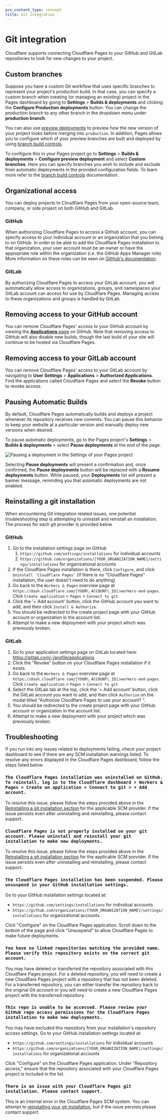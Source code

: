 ```yaml
---
pcx_content_type: concept
title: Git integration
---
```


# Git integration

Cloudflare supports connecting Cloudflare Pages to your GitHub and GitLab repositories to look for new changes to your project.

## Custom branches

Suppose you have a custom Git workflow that uses specific branches to represent your project's production build. In that case, you can specify a custom branch when creating (or managing an existing) project in the Pages dashboard by going to  **Settings** > **Builds & deployments** and clicking the **Configure Production deployments** button. You can change the production branch to any other branch in the dropdown menu under **production branch**.

You can also use [preview deployments](/pages/platform/preview-deployments/) to preview how the new version of your project looks before merging into `production`. In addition, Pages allows you to configure which of your preview branches are built and deployed by using [branch build controls](/pages/platform/branch-build-controls/).

To configure this in your Pages project go to **Settings** > **Builds & deployments** > **Configure preview deployment** and select **Custom branches**. Here you can specify branches you wish to include and exclude from automatic deployments in the provided configuration fields. To learn more refer to the [branch build controls](/pages/platform/branch-build-controls/) documentation.


## Organizational access

You can deploy projects to Cloudflare Pages from your open-source team, company, or side project on both GitHub and GitLab.

### GitHub

When authorizing Cloudflare Pages to access a GitHub account, you can specify access to your individual account or an organization that you belong to on GitHub. In order to be able to add the Cloudflare Pages installation to that organization, your user account must be an owner or have the appropriate role within the organization (i.e. the GitHub Apps Manager role). More information on these roles can be seen on [GitHub's documentation](https://docs.github.com/en/organizations/managing-peoples-access-to-your-organization-with-roles/roles-in-an-organization#github-app-managers).

### GitLab

By authorizing Cloudflare Pages to access your GitLab account, you will automatically allow access to organizations, groups, and namespaces your GitLab account can access for use by Cloudflare Pages. Managing access to these organizations and groups is handled by GitLab.

## Removing access to your GitHub account

You can remove Cloudflare Pages' access to your GitHub account by viewing the [**Applications** page](https://github.com/settings/installations) on GitHub. Note that removing access to GitHub will also disable new builds, though the last build of your site will continue to be hosted via Cloudflare Pages.

## Removing access to your GitLab account

You can remove Cloudflare Pages' access to your GitLab account by navigating to **User Settings** > **Applications** > **Authorized Applications**. Find the applications called Cloudflare Pages and select the **Revoke** button to revoke access.

## Pausing Automatic Builds

By default, Cloudflare Pages automatically builds and deploys a project whenever its repository receives new commits. You can pause this behavior to keep your website at a particular version and manually deploy new versions when desired.

To pause automatic deployments, go to the Pages project's **Settings** > **Builds & deployments** > select **Pause deployments** at the end of the page.

![Pausing a deployment in the Settings of your Pages project](/images/pages/platform/git.pause.png)

Selecting **Pause deployments** will present a confirmation and, once confirmed, the **Pause deployments** button will be replaced with a **Resume deployments** button. While paused, your **Deployments** list will present a banner message, reminding you that automatic deployments are not enabled.

## Reinstalling a git installation

When encountering Git integration related issues, one potential troubleshooting step is attempting to uninstall and reinstall an installation. The process for each git provider is provided below

### GitHub

1. Go to the installation settings page on GitHub
    1. `https://github.com/settings/installations` for individual accounts
    1. `https://github.com/organizations/[YOUR_ORGANIZATION_NAME]/settings/installations` for organizational accounts
2. If the Cloudflare Pages installation is there, click `Configure`, and click `Uninstall 'Cloudflare Pages'` (if there is no "Cloudflare Pages" installation, the user doesn't need to do anything)
3. Go back to the `Workers & Pages` overview page at `https://dash.cloudflare.com/[YOUR\_ACCOUNT\_ID]/workers-and-pages`. Click `Create application` > `Pages` > `Connect to git`
4. Click the '+ Add account' button, click the GitHub account you want to add, and then click `Install & Authorize`.
5. You should be redirected to the create project page with your GitHub account or organization in the account list.
6. Attempt to make a new deployment with your project which was previously broken.

### GitLab

1. Go to your application settings page on GitLab located here: https://gitlab.com/-/profile/applications
2. Click the "Revoke" button on your Cloudflare Pages installation if it exists.
3. Go back to the `Workers & Pages` overview page at `https://dash.cloudflare.com/[YOUR\_ACCOUNT\_ID]/workers-and-pages`. Click `Create application` > `Pages` > `Connect to git`
4. Select the GitLab tab at the top, click the '+ Add account' button, click the GitLab account you want to add, and then click `Authorize` on the modal titled "Authorize Cloudflare Pages to use your account? ".
5. You should be redirected to the create project page with your GitHub account or organization in the account list.
6. Attempt to make a new deployment with your project which was previously broken.

## Troubleshooting

If you run into any issues related to deployments failing, check your project dashboard to see if there are any SCM installation warnings listed. To resolve any errors displayed in the Cloudflare Pages dashboard, follow the steps listed below.

### `The Cloudflare Pages installation was uninstalled on GitHub. To reinstall, log in to the Cloudflare dashboard > Workers & Pages > Create an application > Connect to git > + Add account.`

To resolve this issue, please follow the steps provided above in the [Reinstalling a git installation section](/pages/platform/git-integration/#reinstalling-a-git-installation) for the applicable SCM provider. If the issue persists even after uninstalling and reinstalling, please contact support.

### `Cloudflare Pages is not properly installed on your git account. Please uninstall and reinstall your git installation to make new deployments.`

To resolve this issue, please follow the steps provided above in the [Reinstalling a git installation section](/pages/platform/git-integration/#reinstalling-a-git-installation) for the applicable SCM provider. If the issue persists even after uninstalling and reinstalling, please contact support.

### `The Cloudflare Pages installation has been suspended. Please unsuspend in your GitHub installation settings.`

Go to your GitHub installation settings located at:

* `https://github.com/settings/installations` for individual accounts
* `https://github.com/organizations/[YOUR_ORGANIZATION_NAME]/settings/installations` for organizational accounts

Click "Configure" on the Cloudflare Pages application. Scroll down to the bottom of the page and click "Unsuspend" to allow Cloudflare Pages to make future deployments.

### `You have no linked repositories matching the provided name. Please verify this repository exists on the correct git account.`

You may have deleted or transferred the repository associated with this Cloudflare Pages project. For a deleted repository, you will need to create a new Cloudflare Pages project with a repository that has not been deleted. For a transferred repository, you can either transfer the repository back to the original Git account or you will need to create a new Cloudflare Pages project with the transferred repository.

### `This repo is unable to be accessed. Please review your GitHub repo access permissions for the Cloudflare Pages installation to make new deployments.`

You may have excluded this repository from your installation's repository access settings.  Go to your GitHub installation settings located at:

* `https://github.com/settings/installations` for individual accounts
* `https://github.com/organizations/[YOUR_ORGANIZATION_NAME]/settings/installations` for organizational accounts

Click "Configure" on the Cloudflare Pages application. Under "Repository access," ensure that the repository associated with your Cloudflare Pages project is included in the list.

### `There is an issue with your Cloudflare Pages git installation. Please contact support.`

This is an internal error in the Cloudflare Pages SCM system. You can attempt to [reinstalling your git installation](/pages/platform/git-integration/#reinstalling-a-git-installation), but if the issue persists please contact support.